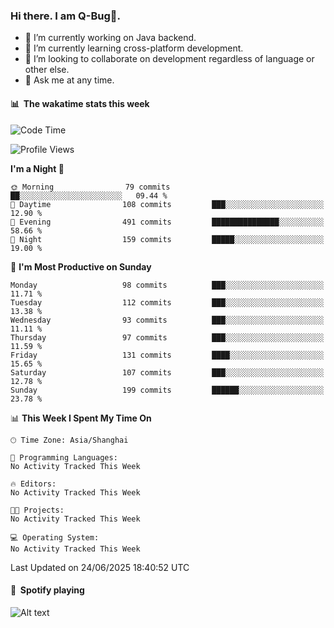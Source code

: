 ### Hi there. I am Q-Bug🐞.

- 🔭 I’m currently working on Java backend.
- 🌱 I’m currently learning cross-platform development.
- 👯 I’m looking to collaborate on development regardless of language or other else.
- 💬 Ask me at any time.

#### 📊 &nbsp;**The wakatime stats this week**  
<!--START_SECTION:waka-->
![Code Time](http://img.shields.io/badge/Code%20Time-329%20hrs%2051%20mins-blue)

![Profile Views](http://img.shields.io/badge/Profile%20Views-0-blue)

**I'm a Night 🦉** 

```text
🌞 Morning                79 commits          ██░░░░░░░░░░░░░░░░░░░░░░░   09.44 % 
🌆 Daytime                108 commits         ███░░░░░░░░░░░░░░░░░░░░░░   12.90 % 
🌃 Evening                491 commits         ███████████████░░░░░░░░░░   58.66 % 
🌙 Night                  159 commits         █████░░░░░░░░░░░░░░░░░░░░   19.00 % 
```
📅 **I'm Most Productive on Sunday** 

```text
Monday                   98 commits          ███░░░░░░░░░░░░░░░░░░░░░░   11.71 % 
Tuesday                  112 commits         ███░░░░░░░░░░░░░░░░░░░░░░   13.38 % 
Wednesday                93 commits          ███░░░░░░░░░░░░░░░░░░░░░░   11.11 % 
Thursday                 97 commits          ███░░░░░░░░░░░░░░░░░░░░░░   11.59 % 
Friday                   131 commits         ████░░░░░░░░░░░░░░░░░░░░░   15.65 % 
Saturday                 107 commits         ███░░░░░░░░░░░░░░░░░░░░░░   12.78 % 
Sunday                   199 commits         ██████░░░░░░░░░░░░░░░░░░░   23.78 % 
```


📊 **This Week I Spent My Time On** 

```text
🕑︎ Time Zone: Asia/Shanghai

💬 Programming Languages: 
No Activity Tracked This Week

🔥 Editors: 
No Activity Tracked This Week

🐱‍💻 Projects: 
No Activity Tracked This Week

💻 Operating System: 
No Activity Tracked This Week
```


 Last Updated on 24/06/2025 18:40:52 UTC
<!--END_SECTION:waka-->

#### 🎵 &nbsp;**Spotify playing**  
![Alt text](https://spotify-recently-played-readme.vercel.app/api?user=e5y1o4x7kdt9kf2blu4wvmb4s&unique={true|1|on|yes})
